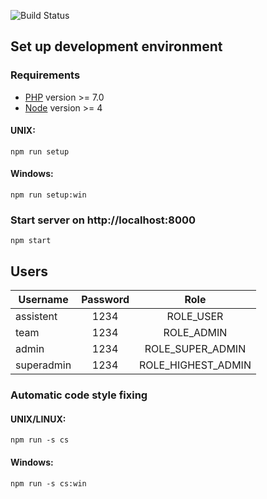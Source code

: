 ![Build Status](https://travis-ci.org/vektorprogrammet/vektorprogrammet.svg?branch=master)
## Set up development environment
### Requirements
- [PHP](http://php.net/downloads.php) version >= 7.0
- [Node](https://nodejs.org/en/) version >= 4

#### UNIX:
`npm run setup`
#### Windows:
`npm run setup:win`

### Start server on http://localhost:8000
`npm start`

## Users
| Username   | Password |        Role        |
| ---------- |:--------:|:------------------:|
| assistent  |   1234   |      ROLE_USER     |
| team       |   1234   |     ROLE_ADMIN     |
| admin      |   1234   |  ROLE_SUPER_ADMIN  |
| superadmin |   1234   | ROLE_HIGHEST_ADMIN |


### Automatic code style fixing

#### UNIX/LINUX:
`npm run -s cs`
#### Windows:
`npm run -s cs:win`
